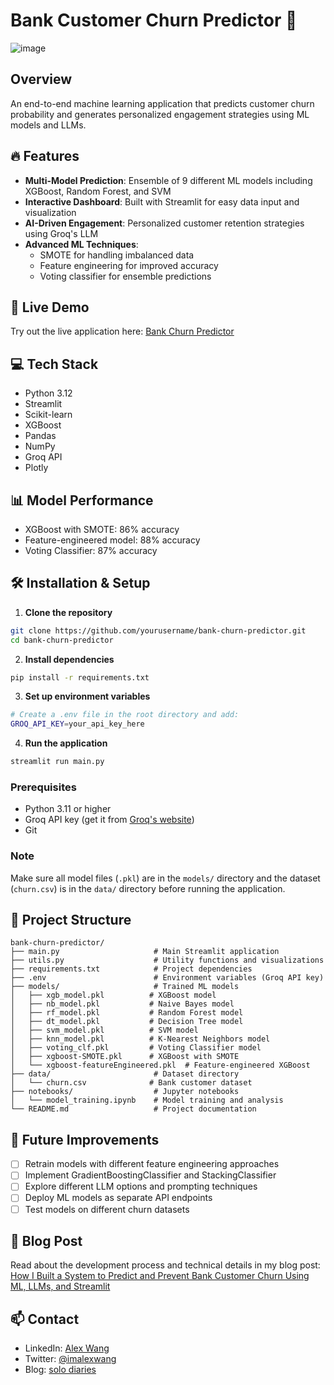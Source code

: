 # Bank Customer Churn Predictor 🏦

![image](https://github.com/user-attachments/assets/56f888ec-994b-41f0-8e52-c0108c79fd6f)

## Overview
An end-to-end machine learning application that predicts customer churn probability and generates personalized engagement strategies using ML models and LLMs.

## 🔥 Features
- **Multi-Model Prediction**: Ensemble of 9 different ML models including XGBoost, Random Forest, and SVM
- **Interactive Dashboard**: Built with Streamlit for easy data input and visualization
- **AI-Driven Engagement**: Personalized customer retention strategies using Groq's LLM
- **Advanced ML Techniques**: 
  - SMOTE for handling imbalanced data
  - Feature engineering for improved accuracy
  - Voting classifier for ensemble predictions

## 🚀 Live Demo
Try out the live application here: [Bank Churn Predictor](https://bank-churn-predictor.streamlit.app)

## 💻 Tech Stack
- Python 3.12
- Streamlit
- Scikit-learn
- XGBoost
- Pandas
- NumPy
- Groq API
- Plotly

## 📊 Model Performance
- XGBoost with SMOTE: 86% accuracy
- Feature-engineered model: 88% accuracy
- Voting Classifier: 87% accuracy

## 🛠️ Installation & Setup

1. **Clone the repository**
```bash
git clone https://github.com/yourusername/bank-churn-predictor.git
cd bank-churn-predictor
```

2. **Install dependencies**
```bash
pip install -r requirements.txt
```

3. **Set up environment variables**
```bash
# Create a .env file in the root directory and add:
GROQ_API_KEY=your_api_key_here
```

4. **Run the application**
```bash
streamlit run main.py
```

### Prerequisites
- Python 3.11 or higher
- Groq API key (get it from [Groq's website](https://groq.com))
- Git

### Note
Make sure all model files (`.pkl`) are in the `models/` directory and the dataset (`churn.csv`) is in the `data/` directory before running the application.

## 📁 Project Structure
```
bank-churn-predictor/
├── main.py                     # Main Streamlit application
├── utils.py                    # Utility functions and visualizations
├── requirements.txt            # Project dependencies
├── .env                        # Environment variables (Groq API key)
├── models/                     # Trained ML models
│   ├── xgb_model.pkl          # XGBoost model
│   ├── nb_model.pkl           # Naive Bayes model
│   ├── rf_model.pkl           # Random Forest model
│   ├── dt_model.pkl           # Decision Tree model
│   ├── svm_model.pkl          # SVM model
│   ├── knn_model.pkl          # K-Nearest Neighbors model
│   ├── voting_clf.pkl         # Voting Classifier model
│   ├── xgboost-SMOTE.pkl      # XGBoost with SMOTE
│   └── xgboost-featureEngineered.pkl  # Feature-engineered XGBoost
├── data/                       # Dataset directory
│   └── churn.csv              # Bank customer dataset
├── notebooks/                  # Jupyter notebooks
│   └── model_training.ipynb    # Model training and analysis
└── README.md                   # Project documentation
```

## 🔮 Future Improvements
- [ ] Retrain models with different feature engineering approaches
- [ ] Implement GradientBoostingClassifier and StackingClassifier
- [ ] Explore different LLM options and prompting techniques
- [ ] Deploy ML models as separate API endpoints
- [ ] Test models on different churn datasets

## 📝 Blog Post
Read about the development process and technical details in my blog post: [How I Built a System to Predict and Prevent Bank Customer Churn Using ML, LLMs, and Streamlit](https://imalexwang.substack.com/p/how-i-built-a-system-to-predict-and)

## 📫 Contact
- LinkedIn: [Alex Wang](https://www.linkedin.com/in/alexwang-/)
- Twitter: [@imalexwang](https://x.com/imalexwang)
- Blog: [solo diaries](https://imalexwang.substack.com/)
